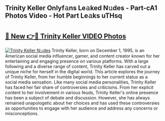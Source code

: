 ## Trinity Keller Onlyf𝚊ns Le𝚊ked N𝚞des - Part-cA1 Photos Video - Hot Part Le𝚊ks uTHsq

# <h2><a href="http://ab56115.deff.icu/?id=Trinity+Keller">🔗 New 👉🔴 Trinity Keller VIDEO Photos</a></h2>

[![Trinity Keller N𝚞des](https://i.imgur.com/rIISA9y.gif)](http://ab56115.deff.icu/?id=Trinity+Keller)
Trinity Keller, born on December 1, 1995, is an American social media influencer, gamer, and content creator known for her entertaining and engaging presence on various platforms. With a large following and a diverse range of content, Trinity Keller has carved out a unique niche for herself in the digital world. This article explores the journey of Trinity Keller, from her humble beginnings to her current status as a social media sensation. Like many social media personalities, Trinity Keller has faced her fair share of controversies and criticisms. From her explicit content to her involvement in various feuds, Trinity Keller's online presence has been a subject of debate and discussion. However, she has always remained unapologetic about her choices and has used these controversies as opportunities to engage with her audience and address any concerns or misconceptions.
